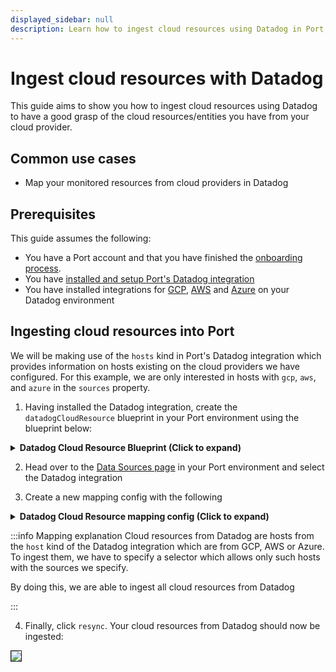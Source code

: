 ```yaml
---
displayed_sidebar: null
description: Learn how to ingest cloud resources using Datadog in Port, enhancing visibility and performance monitoring.
---
```


# Ingest cloud resources with Datadog

This guide aims to show you how to ingest cloud resources using Datadog to have a good grasp of the cloud resources/entities you have from your cloud provider.


## Common use cases
- Map your monitored resources from cloud providers in Datadog

## Prerequisites
This guide assumes the following:
- You have a Port account and that you have finished the [onboarding process](/getting-started/overview).
- You have [installed and setup Port's Datadog integration](/build-your-software-catalog/sync-data-to-catalog/apm-alerting/datadog/datadog.md)
- You have installed integrations for [GCP](https://docs.datadoghq.com/integrations/google_cloud_platform/?tab=project), [AWS](https://docs.datadoghq.com/integrations/#cat-aws) and [Azure](https://docs.datadoghq.com/integrations/azure/) on your Datadog environment


## Ingesting cloud resources into Port
We will be making use of the `hosts` kind in Port's Datadog integration which provides information on hosts existing on the cloud providers we have configured. For this example, we are only interested in hosts with `gcp`, `aws`, and `azure` in the `sources` property.

1. Having installed the Datadog integration, create the `datadogCloudResource` blueprint in your Port environment using the blueprint below:

<details>
<summary><b>Datadog Cloud Resource Blueprint (Click to expand)</b></summary>

```json showLineNumbers
{
  "identifier": "datadogCloudResource",
  "description": "This blueprint represents a cloud resource in Datadog",
  "title": "Datadog Cloud Resource",
  "icon": "Datadog",
  "schema": {
    "properties": {
      "up": {
        "type": "boolean",
        "title": "Is Running?",
        "description": "Is the host up?"
      },
      "host_name": {
        "type": "string",
        "title": "Host Name",
        "description": "the name of the host"
      },
      "description": {
        "type": "string",
        "title": "Description",
        "description": "the host description"
      },
      "platform": {
        "type": "string",
        "title": "Platform",
        "description": "the host platform"
      },
      "machine": {
        "type": "string",
        "title": "Machine",
        "description": "The CPU architecture of the host machine (e.g., amd64, x86, x64, arm, arm64)."
      },
      "cpu_cores": {
        "type": "number",
        "title": "CPU Cores",
        "description": "the host CPU cores"
      },
      "agent_version": {
        "type": "string",
        "title": "Datadog Agent Version",
        "description": "the Datadog agent version installed on the host"
      },
      "is_muted": {
        "type": "boolean",
        "title": "Is Host Muted?",
        "description": "Indicates whether alerts for that specific host are temporarily suppressed."
      },
      "sources": {
        "title": "Sources",
        "type": "array",
        "description": "Source or cloud provider associated with your host."
      },
      "tags": {
        "title": "Tags",
        "type": "object",
        "description": "Tags associated with the host."
      }
    },
    "required": []
  },
  "mirrorProperties": {},
  "calculationProperties": {},
  "relations": {}
}
```

</details>

2. Head over to the [Data Sources page](https://app.getport.io/settings/data-sources) in your Port environment and select the Datadog integration

3. Create a new mapping config with the following

<details>
<summary><b>Datadog Cloud Resource mapping config (Click to expand)</b></summary>

```yaml showLineNumbers

deleteDependentEntities: true
createMissingRelatedEntities: true
resources:
  - kind: host
    selector:
      query: >-
        [.sources[] | . as $source | ["azure", "gcp", "gce", "aws"] |
        contains([$source])] | any(.)
    port:
      entity:
        mappings:
          blueprint: '"datadogCloudResource"'
          identifier: .id | tostring
          title: .aws_name // .host_name
          properties:
            up: .up
            host_name: .host_name
            platform: .meta.platform
            is_muted: .is_muted
            machine: .meta.machine
            description: .description
            sources: .sources
            cpu_cores: .meta.cpuCores
            agent_version: .meta.agent_version
            tags: .tags_by_source


```

</details>

:::info Mapping explanation
Cloud resources from Datadog are hosts from the `host` kind of the Datadog integration which are from GCP, AWS or Azure. To ingest them, we have to specify a selector which allows only such hosts with the sources we specify.

By doing this, we are able to ingest all cloud resources from Datadog

:::

4. Finally, click `resync`. Your cloud resources from Datadog should now be ingested:

<img src='/img/guides/datadogCloudResourcesSuccess.png' border='1px' />
